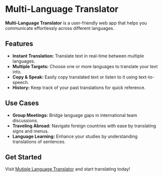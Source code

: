 # Multi-Language Translator

**Multi-Language Translator** is a user-friendly web app that helps you communicate effortlessly across different languages.

## Features
- **Instant Translation:** Translate text in real-time between multiple languages.
- **Multiple Targets:** Choose one or more languages to translate your text into.
- **Copy & Speak:** Easily copy translated text or listen to it using text-to-speech.
- **History:** Keep track of your past translations for quick reference.

## Use Cases
- **Group Meetings:** Bridge language gaps in international team discussions.
- **Traveling Abroad:** Navigate foreign countries with ease by translating signs and menus.
- **Language Learning:** Enhance your studies by understanding translations of sentences.

## Get Started
Visit [Mutiple Language Translator](https://yourwebsite.com) and start translating today!
